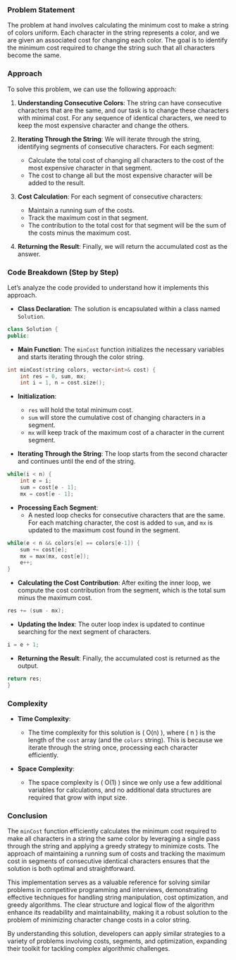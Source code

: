 ### Problem Statement

The problem at hand involves calculating the minimum cost to make a string of colors uniform. Each character in the string represents a color, and we are given an associated cost for changing each color. The goal is to identify the minimum cost required to change the string such that all characters become the same.

### Approach

To solve this problem, we can use the following approach:

1. **Understanding Consecutive Colors**: The string can have consecutive characters that are the same, and our task is to change these characters with minimal cost. For any sequence of identical characters, we need to keep the most expensive character and change the others.

2. **Iterating Through the String**: We will iterate through the string, identifying segments of consecutive characters. For each segment:
   - Calculate the total cost of changing all characters to the cost of the most expensive character in that segment.
   - The cost to change all but the most expensive character will be added to the result.

3. **Cost Calculation**: For each segment of consecutive characters:
   - Maintain a running sum of the costs.
   - Track the maximum cost in that segment.
   - The contribution to the total cost for that segment will be the sum of the costs minus the maximum cost.

4. **Returning the Result**: Finally, we will return the accumulated cost as the answer.

### Code Breakdown (Step by Step)

Let’s analyze the code provided to understand how it implements this approach.

- **Class Declaration**: The solution is encapsulated within a class named `Solution`.

```cpp
class Solution {
public:
```

- **Main Function**: The `minCost` function initializes the necessary variables and starts iterating through the color string.

```cpp
int minCost(string colors, vector<int>& cost) {
    int res = 0, sum, mx;
    int i = 1, n = cost.size();
```

- **Initialization**:
  - `res` will hold the total minimum cost.
  - `sum` will store the cumulative cost of changing characters in a segment.
  - `mx` will keep track of the maximum cost of a character in the current segment.
  
- **Iterating Through the String**: The loop starts from the second character and continues until the end of the string.

```cpp
while(i < n) {
    int e = i;
    sum = cost[e - 1];
    mx = cost[e - 1];
```

- **Processing Each Segment**:
  - A nested loop checks for consecutive characters that are the same. For each matching character, the cost is added to `sum`, and `mx` is updated to the maximum cost found in the segment.

```cpp
while(e < n && colors[e] == colors[e-1]) {
    sum += cost[e];
    mx = max(mx, cost[e]);
    e++;
}
```

- **Calculating the Cost Contribution**: After exiting the inner loop, we compute the cost contribution from the segment, which is the total sum minus the maximum cost.

```cpp
res += (sum - mx);
```

- **Updating the Index**: The outer loop index is updated to continue searching for the next segment of characters.

```cpp
i = e + 1;
```

- **Returning the Result**: Finally, the accumulated cost is returned as the output.

```cpp
return res;
}
```

### Complexity

- **Time Complexity**:
  - The time complexity for this solution is \( O(n) \), where \( n \) is the length of the `cost` array (and the `colors` string). This is because we iterate through the string once, processing each character efficiently.

- **Space Complexity**:
  - The space complexity is \( O(1) \) since we only use a few additional variables for calculations, and no additional data structures are required that grow with input size.

### Conclusion

The `minCost` function efficiently calculates the minimum cost required to make all characters in a string the same color by leveraging a single pass through the string and applying a greedy strategy to minimize costs. The approach of maintaining a running sum of costs and tracking the maximum cost in segments of consecutive identical characters ensures that the solution is both optimal and straightforward.

This implementation serves as a valuable reference for solving similar problems in competitive programming and interviews, demonstrating effective techniques for handling string manipulation, cost optimization, and greedy algorithms. The clear structure and logical flow of the algorithm enhance its readability and maintainability, making it a robust solution to the problem of minimizing character change costs in a color string. 

By understanding this solution, developers can apply similar strategies to a variety of problems involving costs, segments, and optimization, expanding their toolkit for tackling complex algorithmic challenges.